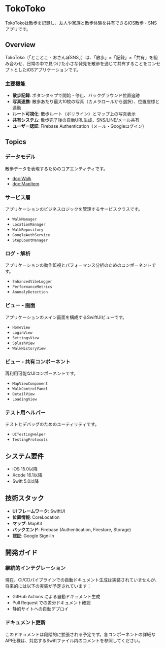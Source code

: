 # TokoToko

TokoTokoは散歩を記録し、友人や家族と散歩体験を共有できるiOS散歩・SNSアプリです。

## Overview

TokoToko（「とことこ - おさんぽSNS」）は、「散歩」×「記録」×「共有」を組み合わせ、日常の中で見つけた小さな発見を散歩を通じて共有することをコンセプトとしたiOSアプリケーションです。

### 主要機能

- **散歩記録**: ボタンタップで開始・停止、バックグラウンド位置追跡
- **写真連携**: 散歩あたり最大10枚の写真（カメラロールから選択）、位置座標と連動
- **ルート可視化**: 散歩ルート（ポリライン）とマップ上の写真表示
- **共有システム**: 散歩完了後の自動URL生成、SNS/LINE/メール共有
- **ユーザー認証**: Firebase Authentication（メール・Googleログイン）

## Topics

### データモデル

散歩データを表現するためのコアエンティティです。

- <doc:Walk>
- <doc:MapItem>

### サービス層

アプリケーションのビジネスロジックを管理するサービスクラスです。

- ``WalkManager``
- ``LocationManager``
- ``WalkRepository``
- ``GoogleAuthService``
- ``StepCountManager``

### ログ・解析

アプリケーションの動作監視とパフォーマンス分析のためのコンポーネントです。

- ``EnhancedVibeLogger``
- ``PerformanceMetrics``
- ``AnomalyDetection``

### ビュー - 画面

アプリケーションのメイン画面を構成するSwiftUIビューです。

- ``HomeView``
- ``LoginView``
- ``SettingsView``
- ``SplashView``
- ``WalkHistoryView``

### ビュー - 共有コンポーネント

再利用可能なUIコンポーネントです。

- ``MapViewComponent``
- ``WalkControlPanel``
- ``DetailView``
- ``LoadingView``

### テスト用ヘルパー

テストとデバッグのためのユーティリティです。

- ``UITestingHelper``
- ``TestingProtocols``

## システム要件

- iOS 15.0以降
- Xcode 16.1以降
- Swift 5.0以降

## 技術スタック

- **UI フレームワーク**: SwiftUI
- **位置情報**: CoreLocation
- **マップ**: MapKit
- **バックエンド**: Firebase (Authentication, Firestore, Storage)
- **認証**: Google Sign-In

## 開発ガイド

### 継続的インテグレーション

現在、CI/CDパイプラインでの自動ドキュメント生成は実装されていませんが、将来的には以下の実装が予定されています：

- GitHub Actions による自動ドキュメント生成
- Pull Request での差分ドキュメント確認
- 静的サイトへの自動デプロイ

### ドキュメント更新

このドキュメントは段階的に拡張される予定です。各コンポーネントの詳細なAPI仕様は、対応するSwiftファイル内のコメントを参照してください。
